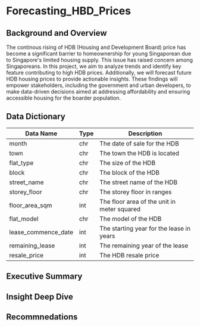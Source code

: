 # Forecasting_HBD_Prices

## Background and Overview
The continous rising of HDB (Housing and Development Board) price has become a significant barrier to homeownership for young Singaporean due to Singapore's limited housing supply. This issue has raised concern among Singaporeans. In this project, we aim to analyze trends and identify key feature contributing to high HDB prices. Additionally, we will forecast future HDB housing prices to provide actionable insights. These findings will empower stakeholders, including the government and urban developers, to make data-driven decisions aimed at addressing affordability and ensuring accessible housing for the boarder population.

## Data Dictionary
| Data Name | Type | Description |
| --------- | ---- | ----------- |
|   month   |   chr   |   The date of sale for the HDB    |
|   town   |   chr   |   The town the HDB is located    |
|   flat_type   |   chr   |   The size of the HDB    |
|   block   |   chr   |   The block of the HDB    |
|   street_name   |   chr   |   The street name of the HDB    |
|   storey_floor   |   chr   |   The storey floor in ranges    |
|   floor_area_sqm   |   int   |   The floor area of the unit in meter squared     |
|   flat_model   |   chr   |   The model of the HDB    |
|   lease_commence_date   |   int   |   The starting year for the lease in years    |
|   remaining_lease   |   int   |   The remaining year of the lease     |
|   resale_price   |   int   |   The HDB resale price    |





## Executive Summary
## Insight Deep Dive
## Recommnedations


